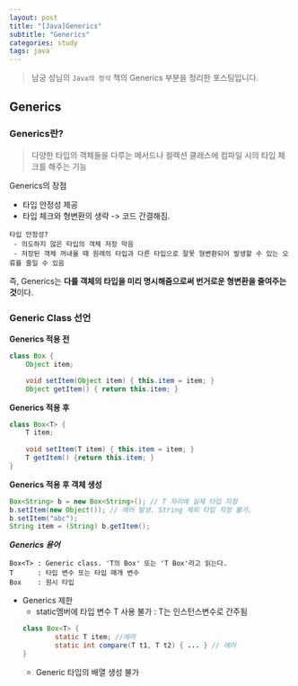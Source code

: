```yaml
---
layout: post
title: "[Java]Generics"
subtitle: "Generics"
categories: study
tags: java
---
```


> 남궁 성님의 `Java의 정석` 책의 Generics 부분을 정리한 포스팅입니다.

## Generics

### Generics란?
> 다양한 타입의 객체들을 다루는 메서드나 컬렉션 클래스에 컴파일 시의 타입 체크를 해주는 기능

Generics의 장점
 - 타입 안정성 제공
 - 타입 체크와 형변환의 생략 -> 코드 간결해짐.

 ```
 타입 안정성?
  - 의도하지 않은 타입의 객체 저장 막음
  - 저장된 객체 꺼내올 때 원래의 타입과 다른 타입으로 잘못 형변환되어 발생할 수 있는 오류를 줄일 수 있음
 ```

 즉, Generics는 **다룰 객체의 타입을 미리 명시해줌으로써 번거로운 형변환을 줄여주는 것**이다.

### Generic Class 선언
**Generics 적용 전** 
```java
class Box {
    Object item;

    void setItem(Object item) { this.item = item; }
    Object getItem() { return this.item; } 
```

**Generics 적용 후**
```java
class Box<T> {
    T item;
   
    void setItem(T item) { this.item = item; }
    T getItem() {return this.item; }
}
```

**Generics 적용 후 객체 생성**
```java
Box<String> b = new Box<String>(); // T 자리에 실제 타입 지정
b.setItem(new Object()); // 에러 발생. String 제외 타입 지정 불가.
b.setItem("abc");
String item = (String) b.getItem();
```

***Generics 용어***
```
Box<T> : Generic class. 'T의 Box' 또는 'T Box'라고 읽는다.
T      : 타입 변수 또는 타입 매개 변수
Box    : 원시 타입
```

- Generics 제한
    + static멤버에 타입 변수 T 사용 불가 : T는 인스턴스변수로 간주됨
    ```java
    class Box<T> {
            static T item; //에러
            static int compare(T t1, T t2) { ... } // 에러
    }
    ```
    + Generic 타입의 배열 생성 불가